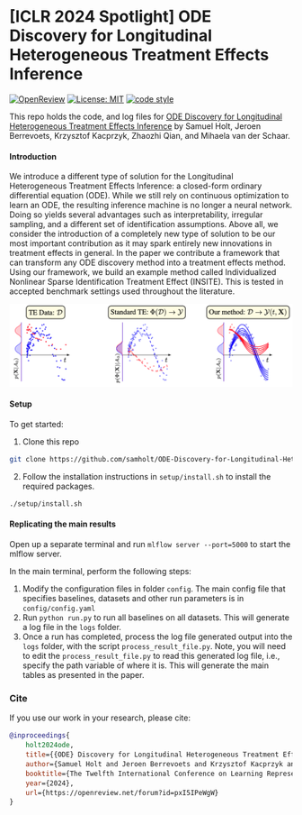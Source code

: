 # [ICLR 2024 Spotlight] ODE Discovery for Longitudinal Heterogeneous Treatment Effects Inference

[![OpenReview](https://img.shields.io/badge/OpenReview-pxI5IPeWgW-b31b1b.svg)](https://openreview.net/forum?id=pxI5IPeWgW)
[![License: MIT](https://img.shields.io/badge/License-MIT-blue.svg)](https://opensource.org/licenses/MIT)
[![code style](https://img.shields.io/badge/code%20style-black-000000.svg)](https://github.com/psf/black)

This repo holds the code, and log files for [ODE Discovery for Longitudinal Heterogeneous Treatment Effects Inference](https://openreview.net/forum?id=pxI5IPeWgW) by Samuel Holt, Jeroen Berrevoets, Krzysztof Kacprzyk, Zhaozhi Qian, and Mihaela van der Schaar.


#### Introduction

We introduce a different type of solution for the Longitudinal Heterogeneous Treatment Effects Inference: a closed-form ordinary differential equation (ODE). While we still rely on continuous optimization to learn an ODE, the resulting inference machine is no longer a neural network. Doing so yields several advantages such as interpretability, irregular sampling, and a different set of identification assumptions. Above all, we consider the introduction of a completely new type of solution to be our most important contribution as it may spark entirely new innovations in treatment effects in general. In the paper we contribute a framework that can transform any ODE discovery method into a treatment effects method. Using our framework, we build an example method called Individualized Nonlinear Sparse Identification Treatment Effect (INSITE). This is tested in accepted benchmark settings used throughout the literature.

![method_comparison.png](./figures/method_comparison.png)


#### Setup

To get started:

1. Clone this repo
```bash
git clone https://github.com/samholt/ODE-Discovery-for-Longitudinal-Heterogeneous-Treatment-Effects-Inference && cd ./ODE-Discovery-for-Longitudinal-Heterogeneous-Treatment-Effects-Inference
```

2. Follow the installation instructions in `setup/install.sh` to install the required packages.
```bash
./setup/install.sh
```

#### Replicating the main results

Open up a separate terminal and run `mlflow server --port=5000` to start the mlflow server.

In the main terminal, perform the following steps:
1. Modify the configuration files in folder `config`. The main config file that specifies baselines, datasets and other run parameters is in `config/config.yaml`
2. Run `python run.py` to run all baselines on all datasets. This will generate a log file in the `logs` folder.
2. Once a run has completed, process the log file generated output into the `logs` folder, with the script `process_result_file.py`. Note, you will need to edit the `process_result_file.py` to read this generated log file, i.e., specify the path variable of where it is. This will generate the main tables as presented in the paper.


### Cite

If you use our work in your research, please cite:

```bibtex
@inproceedings{
    holt2024ode,
    title={{ODE} Discovery for Longitudinal Heterogeneous Treatment Effects Inference},
    author={Samuel Holt and Jeroen Berrevoets and Krzysztof Kacprzyk and Zhaozhi Qian and Mihaela van der Schaar},
    booktitle={The Twelfth International Conference on Learning Representations},
    year={2024},
    url={https://openreview.net/forum?id=pxI5IPeWgW}
}
```
